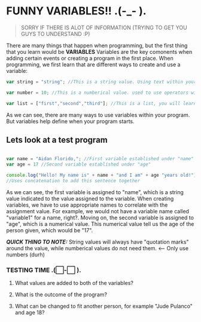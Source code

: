 # FUNNY VARIABLES!! .(-_- ).
> SORRY IF THERE IS ALOT OF INFORMATION (TRYING TO GET YOU GUYS TO UNDERSTAND :P)

There are many things that happen when programming, but the first thing that you learn would be **VARIABLES** Variables are the key comonents when adding certain events or creating a program in the first place. When programming, we first learn that are different ways to create and use a variable:
```js
var string = "string"; //This is a string value. Using text within your app/program

var number = 10; //This is a numberical value. used to use operators within your app/program

var list = ["first","second","third"]; //This is a list, you will learn about this later on....
```
As we can see, there are many ways to use variables within your program. But variables help define when your program starts.
## Lets look at a test program
```js

var name = "Aidan Florido,"; //First variable established under "name"
var age = 17 //Second variable established under "age"

console.log("Hello! My name is" + name + "and I am" + age "years old!");
//Uses concatenation to add this sentence together
```
As we can see, the first variable is assigned to "name", which is a string value indicated to the value assigned to the variable. When creating variables, we have to use appropriate names to correlate with the assignment value. For example, we would not have a variable name called "variable1" for a name, right?. Moving on, the second variable is assigned to "age", which is a numerical value. This numerical value tell us the age of the person given, which would be "17". 

***QUICK THING TO NOTE:*** String values will always have "quotation marks" around the value, while numberical values do not need them. <-- Only use numbers (durh)


### TESTING TIME .(⬜-⬜ ).
1) What values are added to both of the variables?

2) What is the outcome of the program?

3) What can be changed to fit another person, for example "Jude Pulanco" and age 18?
